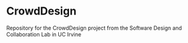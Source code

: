 # CrowdDesign
Repository for the CrowdDesign project from the Software Design and Collaboration Lab in UC Irvine
